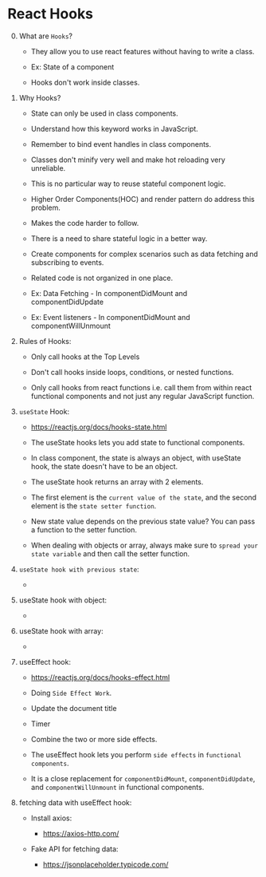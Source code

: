 # React Hooks

0. What are ```Hooks```?

    - They allow you to use react features without having to write a class.

    - Ex: State of a component

    - Hooks don't work inside classes.

1. Why Hooks?

    - State can only be used in class components.

    - Understand how this keyword works in JavaScript.

    - Remember to bind event handles in class components.

    - Classes don't minify very well and make hot reloading very unreliable.

    - This is no particular way to reuse stateful component logic.

    - Higher Order Components(HOC) and render pattern do address this problem.

    - Makes the code harder to follow.

    - There is a need to share stateful logic in a better way.

    - Create components for complex scenarios such as data fetching and subscribing to events.

    - Related code is not organized in one place.

    - Ex: Data Fetching - In componentDidMount and componentDidUpdate

    - Ex: Event listeners - In componentDidMount and componentWillUnmount

2. Rules of Hooks:

    - Only call hooks at the Top Levels

    - Don't call hooks inside loops, conditions, or nested functions.

    - Only call hooks from react functions i.e. call them from within react functional components and not just any regular JavaScript function.

3. ```useState``` Hook:

    - https://reactjs.org/docs/hooks-state.html

    - The useState hooks lets you add state to functional components.

    - In class component, the state is always an object, with useState hook, the state doesn't have to be an object.

    - The useState hook returns an array with 2 elements.

    - The first element is the ```current value of the state```, and the second element is the ```state setter function```.

    - New state value depends on the previous state value? You can pass a function to the setter function.

    - When dealing with objects or array, always make sure to ```spread your state variable``` and then call the setter function.

4. ```useState hook with previous state```:

    - 

5. useState hook with object:

    - 

6. useState hook with array:

    - 

7. useEffect hook:

    - https://reactjs.org/docs/hooks-effect.html

    - Doing ```Side Effect Work```.

    - Update the document title

    - Timer

    - Combine the two or more side effects.

    - The useEffect hook lets you perform ```side effects``` in ```functional components```.

    - It is a close replacement for ```componentDidMount```, ```componentDidUpdate```, and ```componentWillUnmount``` in functional components.

10. fetching data with useEffect hook:

    - Install axios:

        - https://axios-http.com/
    
    - Fake API for fetching data:

        - https://jsonplaceholder.typicode.com/